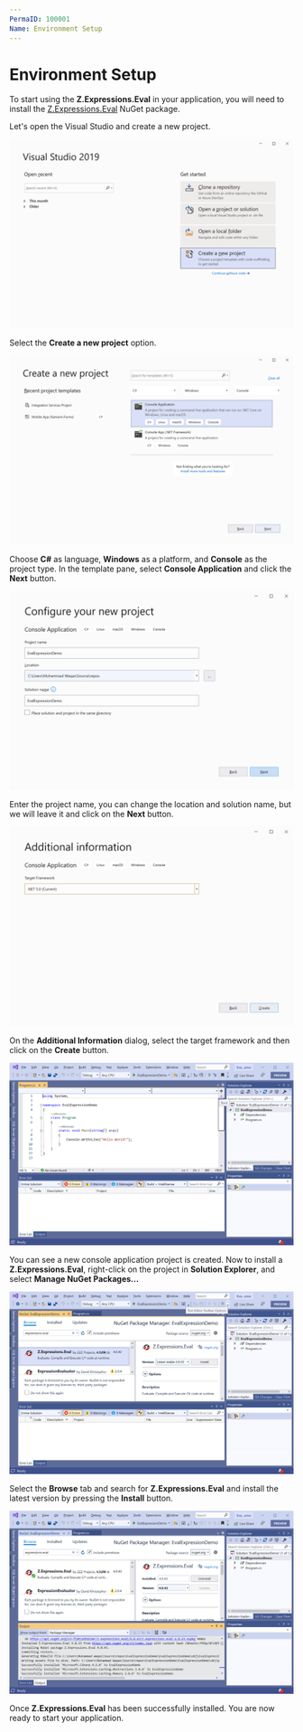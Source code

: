 ```yaml
---
PermaID: 100001
Name: Environment Setup
---
```


# Environment Setup

To start using the **Z.Expressions.Eval** in your application, you will need to install the [Z.Expressions.Eval](https://www.nuget.org/packages/Z.Expressions.Eval) NuGet package.

Let's open the Visual Studio and create a new project.

<img src="images/setup-1.png" alt="Create a new project">

Select the **Create a new project** option.

<img src="images/setup-2.png" alt="Select Console Application template">

Choose **C#** as language, **Windows** as a platform, and **Console** as the project type. In the template pane, select **Console Application** and click the **Next** button.

<img src="images/setup-3.png" alt="Configure your new project">

Enter the project name, you can change the location and solution name, but we will leave it and click on the **Next** button.  

<img src="images/setup-4.png" alt="Additional Information">

On the **Additional Information** dialog, select the target framework and then click on the **Create** button.  

<img src="images/setup-5.png" alt="Console Application created">

You can see a new console application project is created. Now to install a **Z.Expressions.Eval**, right-click on the project in **Solution Explorer**, and select **Manage NuGet Packages...**

<img src="images/setup-6.png" alt="Install Z.Expressions.Eval">

Select the **Browse** tab and search for **Z.Expressions.Eval** and install the latest version by pressing the **Install** button. 

<img src="images/setup-7.png" alt="Z.Expressions.Eval installed successfully">

Once **Z.Expressions.Eval** has been successfully installed. You are now ready to start your application.
